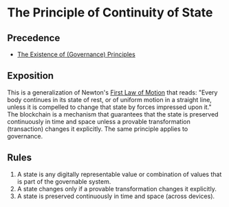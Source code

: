 # The Principle of Continuity of State

## Precedence

- [The Existence of (Governance) Principles](https://github.com/the-laurel/chain-proposals/blob/main/laurel/ExistenceOfPrinciples.md)

## Exposition

This is a generalization of Newton's [First Law of Motion](https://en.wikipedia.org/wiki/Newton%27s_laws_of_motion) that reads:
"Every body continues in its state of rest, or of uniform motion in a straight line, unless it is compelled to change that state by forces impressed upon it."
The blockchain is a mechanism that guarantees that the state is preserved continuously in time and space unless a provable transformation (transaction) changes it explicitly. The same principle applies to governance.

## Rules
1. A state is any digitally representable value or combination of values that is part of the governable system.
2. A state changes only if a provable transformation changes it explicitly.
3. A state is preserved continuously in time and space (across devices).

